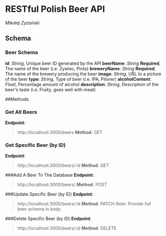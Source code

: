 # RESTful Polish Beer API
*Mikołaj Zyzański*

## Schema
### Beer Schema
**id**: *String*, Unique beer ID generated by the API
**beerName**: *String* **Required**, The name of the beer (i.e. Żywiec, Pinta)
**breweryName**: *String* **Required**, The name of the brewery producing the beer
**image**: *String*, URL to a picture of the beer
**type**: *String*, Type of beer (i.e. IPA, Pilsner)
**alcoholContent**: *Float*, Percentage amount of alcohol
**description**: *String*, Description of the beer's taste (i.e. Fruity, goes well with meat)

##Methods
### Get All Beers
**Endpoint**:
> http://localhost:3000/beers
**Method**: GET

### Get Specific Beer (by ID)
**Endpoint**:
> http://localhost:3000/beers/:id
**Method**: GET

###Add A Beer To The Database
**Endpoint**:
> http://localhost:3000/beers/
**Method**: POST

###Update Specific Beer (by ID)
**Endpoint**:
> http://localhost:3000/beers/:id
**Method**: PATCH
*Note*: Provide full beer schema in body

###Delete Specific Beer (by ID)
**Endpoint**:
> http://localhost:3000/beers/:id
**Method**: DELETE